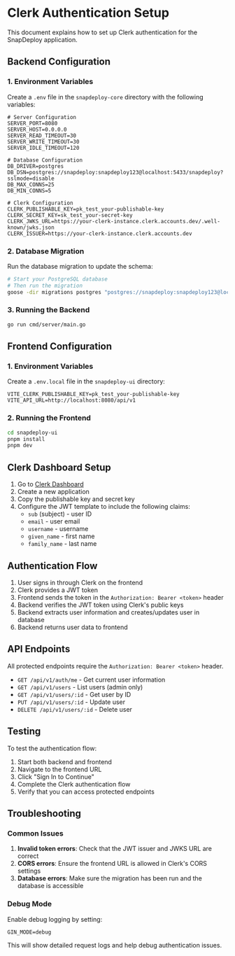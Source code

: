# Clerk Authentication Setup

This document explains how to set up Clerk authentication for the SnapDeploy application.

## Backend Configuration

### 1. Environment Variables

Create a `.env` file in the `snapdeploy-core` directory with the following variables:

```env
# Server Configuration
SERVER_PORT=8080
SERVER_HOST=0.0.0.0
SERVER_READ_TIMEOUT=30
SERVER_WRITE_TIMEOUT=30
SERVER_IDLE_TIMEOUT=120

# Database Configuration
DB_DRIVER=postgres
DB_DSN=postgres://snapdeploy:snapdeploy123@localhost:5433/snapdeploy?sslmode=disable
DB_MAX_CONNS=25
DB_MIN_CONNS=5

# Clerk Configuration
CLERK_PUBLISHABLE_KEY=pk_test_your-publishable-key
CLERK_SECRET_KEY=sk_test_your-secret-key
CLERK_JWKS_URL=https://your-clerk-instance.clerk.accounts.dev/.well-known/jwks.json
CLERK_ISSUER=https://your-clerk-instance.clerk.accounts.dev
```

### 2. Database Migration

Run the database migration to update the schema:

```bash
# Start your PostgreSQL database
# Then run the migration
goose -dir migrations postgres "postgres://snapdeploy:snapdeploy123@localhost:5433/snapdeploy?sslmode=disable" up
```

### 3. Running the Backend

```bash
go run cmd/server/main.go
```

## Frontend Configuration

### 1. Environment Variables

Create a `.env.local` file in the `snapdeploy-ui` directory:

```env
VITE_CLERK_PUBLISHABLE_KEY=pk_test_your-publishable-key
VITE_API_URL=http://localhost:8080/api/v1
```

### 2. Running the Frontend

```bash
cd snapdeploy-ui
pnpm install
pnpm dev
```

## Clerk Dashboard Setup

1. Go to [Clerk Dashboard](https://dashboard.clerk.com/)
2. Create a new application
3. Copy the publishable key and secret key
4. Configure the JWT template to include the following claims:
   - `sub` (subject) - user ID
   - `email` - user email
   - `username` - username
   - `given_name` - first name
   - `family_name` - last name

## Authentication Flow

1. User signs in through Clerk on the frontend
2. Clerk provides a JWT token
3. Frontend sends the token in the `Authorization: Bearer <token>` header
4. Backend verifies the JWT token using Clerk's public keys
5. Backend extracts user information and creates/updates user in database
6. Backend returns user data to frontend

## API Endpoints

All protected endpoints require the `Authorization: Bearer <token>` header.

- `GET /api/v1/auth/me` - Get current user information
- `GET /api/v1/users` - List users (admin only)
- `GET /api/v1/users/:id` - Get user by ID
- `PUT /api/v1/users/:id` - Update user
- `DELETE /api/v1/users/:id` - Delete user

## Testing

To test the authentication flow:

1. Start both backend and frontend
2. Navigate to the frontend URL
3. Click "Sign In to Continue"
4. Complete the Clerk authentication flow
5. Verify that you can access protected endpoints

## Troubleshooting

### Common Issues

1. **Invalid token errors**: Check that the JWT issuer and JWKS URL are correct
2. **CORS errors**: Ensure the frontend URL is allowed in Clerk's CORS settings
3. **Database errors**: Make sure the migration has been run and the database is accessible

### Debug Mode

Enable debug logging by setting:

```env
GIN_MODE=debug
```

This will show detailed request logs and help debug authentication issues.
